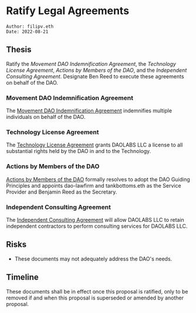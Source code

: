 # Ratify Legal Agreements

```
Author: filipv.eth
Date: 2022-08-21
```

## Thesis

Ratify the *Movement DAO Indemnification Agreement*, the *Technology License Agreement*, *Actions by Members of the DAO*, and the *Independent Consulting Agreement*. Designate Ben Reed to execute these agreements on behalf of the DAO.

### Movement DAO Indemnification Agreement

The [Movement DAO Indemnification Agreement](/) indemnifies multiple individuals on behalf of the DAO.

### Technology License Agreement

The [Technology License Agreement](/) grants DAOLABS LLC a license to all substantial rights held by the DAO in and to the Technology.

### Actions by Members of the DAO

[Actions by Members of the DAO](/) formally resolves to adopt the DAO Guiding Principles and appoints dao-lawfirm and tankbottoms.eth as the Service Provider and Benjamin Reed as the Secretary.

### Independent Consulting Agreement

The [Independent Consulting Agreement](/) will allow DAOLABS LLC to retain independent contractors to perform consulting services for DAOLABS LLC.

## Risks

- These documents may not adequately address the DAO's needs.

## Timeline

These documents shall be in effect once this proposal is ratified, only to be removed if and when this proposal is superseded or amended by another proposal.

